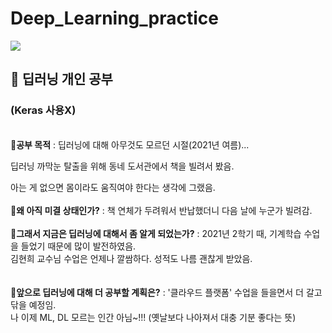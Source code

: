 # Deep_Learning_practice
<img src="https://img.shields.io/badge/Python-3766AB?style=flat-square&logo=Python&logoColor=white"/></a> 
<h2><strong>📗 딥러닝 개인 공부</strong></h2> <h3>(Keras 사용X)</h3>
</br>
🔸<strong>공부 목적</strong> 
: 딥러닝에 대해 아무것도 모르던 시절(2021년 여름)...
  
딥러닝 까막눈 탈출을 위해 동네 도서관에서 책을 빌려서 봤음. 
  
아는 게 없으면 몸이라도 움직여야 한다는 생각에 그랬음.      
</br>
🔸<strong>왜 아직 미결 상태인가?</strong>
: 책 연체가 두려워서 반납했더니 다음 날에 누군가 빌려감.      
</br>
🔸<strong>그래서 지금은 딥러닝에 대해서 좀 알게 되었는가?</strong>
: 2021년 2학기 때, 기계학습 수업을 들었기 때문에 많이 발전하였음.     
김현희 교수님 수업은 언제나 깔쌈하다. 성적도 나름 괜찮게 받았음.     
</br>  
🔸<strong>앞으로 딥러닝에 대해 더 공부할 계획은?</strong>
: '클라우드 플랫폼' 수업을 들을면서 더 갈고 닦을 예정임.     
나 이제 ML, DL 모르는 인간 아님~!!! (옛날보다 나아져서 대충 기분 좋다는 뜻)     
